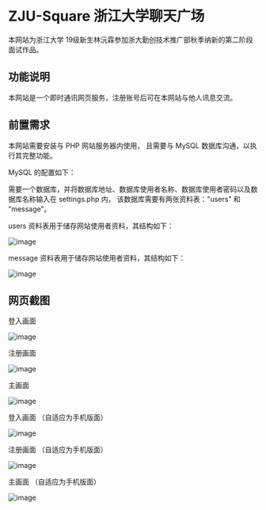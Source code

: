 # ZJU-Square 浙江大学聊天广场

本网站为浙江大学 19级新生林沅霖参加浙大勤创技术推广部秋季纳新的第二阶段面试作品。

## 功能说明

本网站是一个即时通讯网页服务，注册账号后可在本网站与他人讯息交流。

## 前置需求

本网站需要安装与 PHP 网站服务器内使用，
且需要与 MySQL 数据库沟通，以执行其完整功能。

MySQL 的配置如下：

需要一个数据库，并将数据库地址、数据库使用者名称、数据库使用者密码以及数据库名称输入在 settings.php 内，
该数据库需要有两张资料表："users" 和 ”message”。

users 资料表用于储存网站使用者资料，其结构如下：

![image](screenshot/users.PNG)

message 资料表用于储存网站使用者资料，其结构如下：

![image](screenshot/message.PNG)

## 网页截图

登入画面

![image](screenshot/002.png)

注册画面

![image](screenshot/003.png)

主画面

![image](screenshot/001.png)

登入画面 （自适应为手机版面）

![image](screenshot/004.png)

注册画面 （自适应为手机版面）

![image](screenshot/005.png)

主画面 （自适应为手机版面）

![image](screenshot/006.png)
